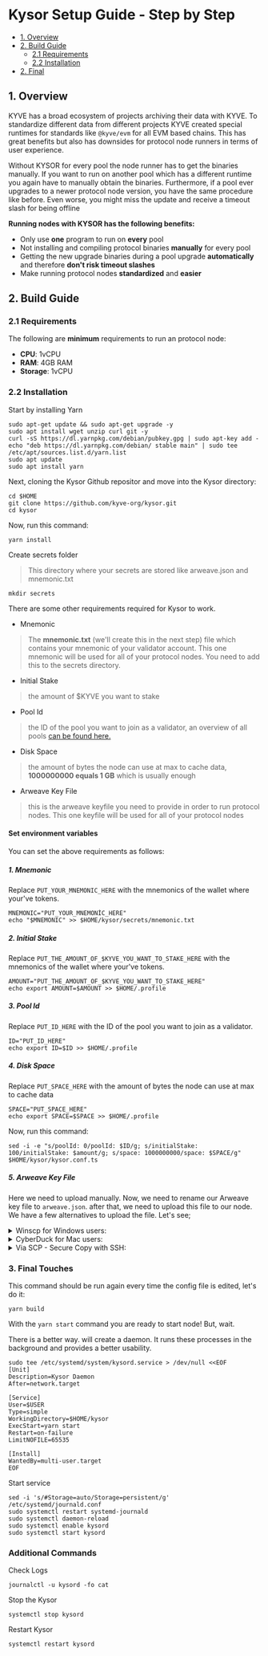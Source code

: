 # Kysor Setup Guide -  Step by Step

* [1. Overview](#1-overview)
* [2. Build Guide](#2-build-guide)
    * [2.1 Requirements](#21-requirements)
    * [2.2 Installation](#22-installation)
* [2. Final](#3-final-touches)

## 1. Overview

KYVE has a broad ecosystem of projects archiving their data with KYVE. To standardize different data from different projects KYVE created special runtimes for standards like `@kyve/evm` for all EVM based chains. This has great benefits but also has downsides for protocol node runners in terms of user experience.

Without KYSOR for every pool the node runner has to get the binaries manually. If you want to run on another pool which has a different runtime you again have to manually obtain the binaries. Furthermore, if a pool ever upgrades to a newer protocol node version, you have the same procedure like before. Even worse, you might miss the update and receive a timeout slash for being offline

**Running nodes with KYSOR has the following benefits:**

- Only use **one** program to run on **every** pool
- Not installing and compiling protocol binaries **manually** for every pool
- Getting the new upgrade binaries during a pool upgrade **automatically** and therefore **don't risk timeout slashes**
- Make running protocol nodes **standardized** and **easier**

## 2. Build Guide

### 2.1 Requirements

The following are **minimum** requirements to run an protocol node:
 - **CPU**: 1vCPU
 - **RAM**: 4GB RAM
 - **Storage**: 1vCPU

### 2.2 Installation

Start by installing Yarn

```
sudo apt-get update && sudo apt-get upgrade -y
sudo apt install wget unzip curl git -y
curl -sS https://dl.yarnpkg.com/debian/pubkey.gpg | sudo apt-key add -
echo "deb https://dl.yarnpkg.com/debian/ stable main" | sudo tee /etc/apt/sources.list.d/yarn.list
sudo apt update
sudo apt install yarn
```

Next, cloning the Kysor Github repositor and move into the Kysor directory:

```
cd $HOME
git clone https://github.com/kyve-org/kysor.git
cd kysor
```

Now, run this command:

```
yarn install
```

Create secrets folder
> This directory where your secrets are stored like arweave.json and mnemonic.txt
```
mkdir secrets
```
There are some other requirements required for Kysor to work.
- Mnemonic 
> The **mnemonic.txt** (we'll create this in the next step) file which contains your mnemonic of your validator account. This one mnemonic will be used for all of your protocol nodes. 
You need to add this to the secrets directory.
- Initial Stake
> the amount of $KYVE you want to stake
- Pool Id
> the ID of the pool you want to join as a validator, an overview of all pools [can be found here.](https://app.kyve.network)
- Disk Space
> the amount of bytes the node can use at max to cache data, **1000000000 equals 1 GB** which is usually enough
- Arweave Key File
> this is the arweave keyfile you need to provide in order to run protocol nodes. This one keyfile will be used for all of your protocol nodes


#### Set environment variables

You can set the above requirements as follows:

##### 1. Mnemonic

Replace `PUT_YOUR_MNEMONIC_HERE` with the mnemonics of the wallet where your've tokens.

```
MNEMONIC="PUT_YOUR_MNEMONİC_HERE"
echo "$MNEMONIC" >> $HOME/kysor/secrets/mnemonic.txt
```

##### 2. Initial Stake
Replace `PUT_THE_AMOUNT_OF_$KYVE_YOU_WANT_TO_STAKE_HERE` with the mnemonics of the wallet where your've tokens.
```
AMOUNT="PUT_THE_AMOUNT_OF_$KYVE_YOU_WANT_TO_STAKE_HERE"
echo export AMOUNT=$AMOUNT >> $HOME/.profile
```

##### 3. Pool Id

Replace `PUT_ID_HERE` with the ID of the pool you want to join as a validator.
```
ID="PUT_ID_HERE"
echo export ID=$ID >> $HOME/.profile
```

##### 4. Disk Space

Replace `PUT_SPACE_HERE` with the amount of bytes the node can use at max to cache data

```
SPACE="PUT_SPACE_HERE"
echo export SPACE=$SPACE >> $HOME/.profile
```

Now, run this command:
```
sed -i -e "s/poolId: 0/poolId: $ID/g; s/initialStake: 100/initialStake: $amount/g; s/space: 1000000000/space: $SPACE/g" $HOME/kysor/kysor.conf.ts
```

##### 5. Arweave Key File

Here we need to upload manually. 
Now, we need to rename our Arweave key file to `arweave.json`. after that, we need to upload this file to our node.
We have a few alternatives to upload the file. Let's see;


<details>
  <summary>Winscp for Windows users:</summary>
  
  *  [Download Winscp](https://winscp.net/eng/index.php) 
  *  Upload your arweave.json file to the $HOME/kysor/secrets directory. type `echo $HOME` on the command line (aka terminal) and then you can see your home directory. (Do it on the server)
  *  Here is a step-by-step guide on [how to use winscp.](https://www.youtube.com/watch?v=MMZ7YZHslRc)
    
  
</details>

<details>
  <summary>CyberDuck for Mac users:</summary>
  
  *  [Download CyberDuck](https://cyberduck.io/) 
  *  Upload your arweave.json file to the $HOME/kysor/secrets directory. type `echo $HOME` on the command line (aka terminal) and then you can see your home directory. (Do it on the server)
  *  Here is a step-by-step guide on [how to use winscp.](https://www.youtube.com/watch?v=7c8SYE2ALRc)
    
  
</details>

<details>
  <summary>Via SCP - Secure Copy with SSH:</summary>
  
  *   Replace `path/to/arwave/file` with the directory where you have your `arweave.json` file.
  *   Replace `username` with the username you use on the server.
  *   Replace `ip` with your server ip.
  *   And replace `/path/to/kysor/secrets` with the full path to the `kysor/secrets` directory.
  *  type `echo $HOME` on the command line (aka terminal) and then you can see your home directory. (Do it on the server.)
  
  ```
  scp path/to/arwave/file username@ip:/path/to/kysor/secrets
  ```
   Example:
  ```
  scp C:\Users\Errorist\Desktop\arweave.json root@135.181.157.37:/root/kysor/secrets
  ```
  
</details>


### 3. Final Touches

This command should be run again every time the config file is edited, let's do it:

```
yarn build
```

With the `yarn start` command you are ready to start node! But, wait.

There is a better way. will create a daemon. It runs these processes in the background and provides a better usability.

```
sudo tee /etc/systemd/system/kysord.service > /dev/null <<EOF  
[Unit]
Description=Kysor Daemon
After=network.target

[Service]
User=$USER
Type=simple
WorkingDirectory=$HOME/kysor
ExecStart=yarn start
Restart=on-failure
LimitNOFILE=65535

[Install]
WantedBy=multi-user.target
EOF
```

Start service
                                                              
```                                                            
sed -i 's/#Storage=auto/Storage=persistent/g' /etc/systemd/journald.conf
sudo systemctl restart systemd-journald
sudo systemctl daemon-reload
sudo systemctl enable kysord
sudo systemctl start kysord
```


### Additional Commands

Check Logs

```
journalctl -u kysord -fo cat
```

Stop the Kysor

```
systemctl stop kysord
```

Restart Kysor

```
systemctl restart kysord
```
